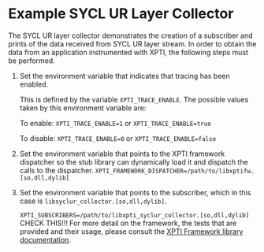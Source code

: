 # Example SYCL UR Layer Collector

The SYCL UR layer collector demonstrates the creation of a subscriber and prints
of the data received from SYCL UR layer stream. In order to obtain the data from
an application instrumented with XPTI, the following steps must be performed.

1. Set the environment variable that indicates that tracing has been enabled.

   This is defined by the variable `XPTI_TRACE_ENABLE`. The possible
   values taken by this environment variable are:

   To enable: `XPTI_TRACE_ENABLE=1` or `XPTI_TRACE_ENABLE=true`

   To disable: `XPTI_TRACE_ENABLE=0` or `XPTI_TRACE_ENABLE=false`

2. Set the environment variable that points to the XPTI framework dispatcher so
   the stub library can dynamically load it and dispatch the calls to the
   dispatcher.
   `XPTI_FRAMEWORK_DISPATCHER=/path/to/libxptifw.[so,dll,dylib]`

3. Set the environment variable that points to the subscriber, which in this
  case is `libsyclur_collector.[so,dll,dylib]`.

     `XPTI_SUBSCRIBERS=/path/to/libxpti_syclur_collector.[so,dll,dylib]`
CHECK THIS!!!
For more detail on the framework, the tests that are provided and their usage,
please consult the [XPTI Framework library documentation](doc/XPTI_Framework.md).
